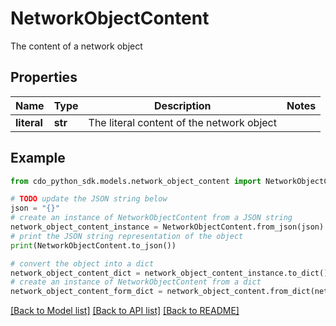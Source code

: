 # NetworkObjectContent

The content of a network object

## Properties

Name | Type | Description | Notes
------------ | ------------- | ------------- | -------------
**literal** | **str** | The literal content of the network object | 

## Example

```python
from cdo_python_sdk.models.network_object_content import NetworkObjectContent

# TODO update the JSON string below
json = "{}"
# create an instance of NetworkObjectContent from a JSON string
network_object_content_instance = NetworkObjectContent.from_json(json)
# print the JSON string representation of the object
print(NetworkObjectContent.to_json())

# convert the object into a dict
network_object_content_dict = network_object_content_instance.to_dict()
# create an instance of NetworkObjectContent from a dict
network_object_content_form_dict = network_object_content.from_dict(network_object_content_dict)
```
[[Back to Model list]](../README.md#documentation-for-models) [[Back to API list]](../README.md#documentation-for-api-endpoints) [[Back to README]](../README.md)


